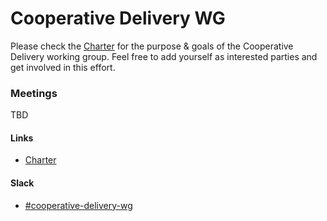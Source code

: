 # Cooperative Delivery WG 

Please check the [Charter](./charter.md) for the purpose & goals of the Cooperative Delivery working group. Feel free to add yourself as interested parties and get involved in this effort.

### Meetings
TBD

#### Links
* [Charter](./charter.md)

#### Slack
* [#cooperative-delivery-wg](https://cloud-native.slack.com/archives/C020RHD43BP)

